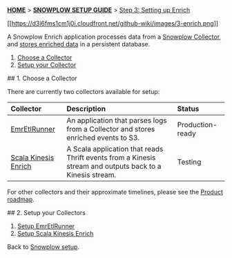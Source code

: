 <a name="top" />

[**HOME**](Home) > [**SNOWPLOW SETUP GUIDE**](Setting-up-Snowplow) > [Step 3: Setting up Enrich](Setting-up-enrich)

[[https://d3i6fms1cm1j0i.cloudfront.net/github-wiki/images/3-enrich.png]]

A Snowplow Enrich application processes data from a
[Snowplow Collector](Setting-up-a-Collector),
and [stores enriched data](Setting-up-alternative-data-storage)
in a persistent database.

1. [Choose a Collector](#choose)
2. [Setup your Collector](#setup)

<a name="choose" />
## 1. Choose a Collector

There are currently two collectors available for setup:

| **Collector**                                  | **Description**                                     | **Status**       |
|:-----------------------------------------------|:----------------------------------------------------|:-----------------|
| [EmrEtlRunner](setting-up-EmrEtlRunner)        | An application that parses logs from a Collector and stores enriched events to S3. | Production-ready |
| [Scala Kinesis Enrich](setting-up-scala-kinesis-enrich) | A Scala application that reads Thrift events from a Kinesis stream and outputs back to a Kinesis stream. | Testing |

For other collectors and their approximate timelines, please see the [Product roadmap](Product-roadmap).

<a name="setup" />
## 2. Setup your Collectors

1. [Setup EmrEtlRunner](setting-up-EmrEtlRunner)
2. [Setup Scala Kinesis Enrich](setting-up-scala-kinesis-enrich)

Back to [Snowplow setup](Setting-up-Snowplow).
